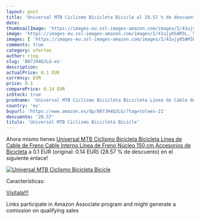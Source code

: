 ```yaml
---
layout: post
title: 'Universal MTB Ciclismo Bicicleta Bicicle al 28.57 % de descuento'
date: 
thumbnailImage: 'https://images-eu.ssl-images-amazon.com/images/I/41ujy0SAM3L._SL200_.jpg'
image: 'https://images-eu.ssl-images-amazon.com/images/I/41ujy0SAM3L._SL200_.jpg'
images: [ 'https://images-eu.ssl-images-amazon.com/images/I/41ujy0SAM3L._SL200_.jpg' ]
comments: true
category: ofertas
author: ring
slug: 'B07JH4QJLG-es'
description:
actualPrice: 0.1 EUR
currency: EUR
price: 0.1
comparePrice: 0.14 EUR
inStock: true
prodname: 'Universal MTB Ciclismo Bicicleta Bicicleta Línea de Cable de Freno Cable Interno Línea de Freno Núcleo 150 cm Accesorios de Bicicleta'
country: 'es'
buyurl: 'https://www.amazon.es/dp/B07JH4QJLG/?tag=tolees-21'
descuento: '28.57'
titulo: 'Universal MTB Ciclismo Bicicleta Bicicle'
---
```


Ahora mismo tienes [Universal MTB Ciclismo Bicicleta Bicicleta Línea de Cable de Freno Cable Interno Línea de Freno Núcleo 150 cm Accesorios de Bicicleta](https://www.amazon.es/dp/B07JH4QJLG/?tag=tolees-21) a 0.1 EUR (original: 0.14 EUR) (28.57 %  de descuento) en el siguiente enlace!

[![Universal MTB Ciclismo Bicicleta Bicicle](https://images-eu.ssl-images-amazon.com/images/I/41ujy0SAM3L._SL200_.jpg)](https://www.amazon.es/dp/B07JH4QJLG/?tag=tolees-21)

Características:


[Visítala!!!](https://www.amazon.es/dp/B07JH4QJLG/?tag=tolees-21)

Links participate in Amazon Associate program and might generate a comission on qualifying sales
